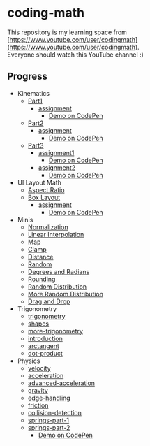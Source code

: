 # coding-math
This repository is my learning space from [https://www.youtube.com/user/codingmath](https://www.youtube.com/user/codingmath).  
Everyone should watch this YouTube channel :)

## Progress
- Kinematics
  - [Part1](./kinematics/part1)
    - [assignment](./kinematics/part1/assignment)
      - [Demo on CodePen](https://codepen.io/toshiya-marukubo/pen/PoKqzxG)
  - [Part2](./kinematics/part2)
    - [assignment](./kinematics/part2/assignment)
      - [Demo on CodePen](https://codepen.io/toshiya-marukubo/pen/JjyjQzo)
  - [Part3](./kinematics/part3)
    - [assignment1](./kinematics/part3/assignment1)
      - [Demo on CodePen](https://codepen.io/toshiya-marukubo/pen/rNzarEP)
    - [assignment2](./kinematics/part3/assignment2)
      - [Demo on CodePen](https://codepen.io/toshiya-marukubo/pen/NWvqrwd)
- UI Layout Math
  - [Aspect Ratio](./ui-layout/aspect-ratio)
  - [Box Layout](./ui-layout/box-layout)
    - [assignment](./ui-layout/box-layout/assignment)
      - [Demo on CodePen](https://codepen.io/toshiya-marukubo/pen/LYjVzXd)
- Minis
  - [Normalization](./minis/normalization)
  - [Linear Interpolation](./minis/linear-interpolation)
  - [Map](./minis/map)
  - [Clamp](./minis/clamp)
  - [Distance](./minis/distance)
  - [Random](./minis/random)
  - [Degrees and Radians](./minis/degrees-radians)
  - [Rounding](./minis/rounding)
  - [Random Distribution](./minis/random-distribution)
  - [More Random Distribution](./minis/more-random-distribution)
  - [Drag and Drop](./minis/drag-and-drop)
- Trigonometry
  - [trigonometry](./trigonometry/trigonometry)
  - [shapes](./trigonometry/shapes)
  - [more-trigonometry](./trigonometry/more-trigonometry)
  - [introduction](./trigonometry/introduction)
  - [arctangent](./trigonometry/arctangent)
  - [dot-product](./trigonometry/dot-product)
- Physics
  - [velocity](./physics/velocity)
  - [acceleration](./physics/acceleration)
  - [advanced-acceleration](./physics/advanced-acceleration)
  - [gravity](./physics/gravity)
  - [edge-handling](./physics/edge-handling)
  - [friction](./physics/friction)
  - [collision-detection](./physics/collision-detection)
  - [springs-part-1](./physics/springs-part-1)
  - [springs-part-2](./physics/springs-part-2)
    - [Demo on CodePen](https://codepen.io/toshiya-marukubo/pen/GRvYVjV)
